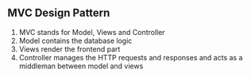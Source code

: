 ## MVC Design Pattern 

1. MVC stands for Model, Views and Controller
2. Model contains the database logic
3. Views render the frontend part
4. Controller manages the HTTP requests and responses and acts as a middleman between model
and views